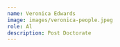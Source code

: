 ```yaml
---
name: Veronica Edwards
image: images/veronica-people.jpeg
role: Al
description: Post Doctorate 
---
```


